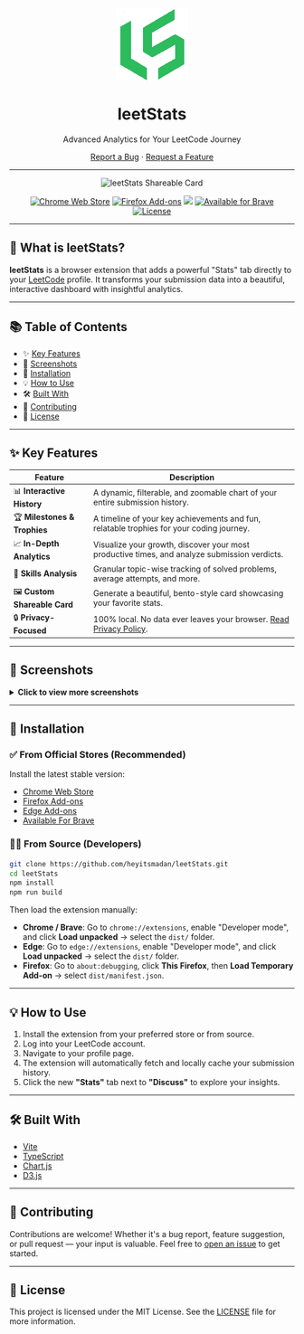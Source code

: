 <div align="center">
  <img src="https://raw.githubusercontent.com/heyitsmadan/leetStats/main/public/assets/icons/icon128.png" alt="leetStats Logo" width="128" />
  <h1>leetStats</h1>
  <p>Advanced Analytics for Your LeetCode Journey</p>
  <p>
    <a href="https://github.com/heyitsmadan/leetStats/issues/new?assignees=&labels=bug&template=bug_report.md&title=">Report a Bug</a> ·
    <a href="https://github.com/heyitsmadan/leetStats/issues/new?assignees=&labels=enhancement&template=feature_request.md&title=">Request a Feature</a>
  </p>
</div>

---

<div align="center">
  <img alt="leetStats Shareable Card" src="https://github.com/user-attachments/assets/b6653ab7-1cd3-4691-a39b-5a33a8b26b4e" />
</div>

<p align="center">
  <a href="https://chromewebstore.google.com/detail/leetstats/caipeabgogcpmihgldebnaalinnaaeda"><img src="https://img.shields.io/badge/Chrome_Web_Store-v1.0.0-blue?style=for-the-badge&logo=google-chrome&logoColor=white" alt="Chrome Web Store"></a>
  <a href="https://addons.mozilla.org/en-US/firefox/addon/leetstats/"><img src="https://img.shields.io/badge/Firefox_Add--ons-v1.0.0-orange?style=for-the-badge&logo=firefox-browser&logoColor=white" alt="Firefox Add-ons"></a>
  <a href="https://microsoftedge.microsoft.com/addons/detail/leetstats/fcnelmphghognkimkhpannacikgnieaa"><img src="https://img.shields.io/badge/Edge_Add--ons-v1.0.0-blue?style=for-the-badge&logo=microsoftedge&logoColor=white"></a>
  <a href="https://chromewebstore.google.com/detail/leetstats/caipeabgogcpmihgldebnaalinnaaeda"><img src="https://img.shields.io/badge/Available_for_Brave-v1.0.0-orange?style=for-the-badge&logo=brave&logoColor=white" alt="Available for Brave"></a>
  <br />
  <a href="https://github.com/heyitsmadan/leetStats/blob/main/LICENSE">
    <img src="https://img.shields.io/github/license/heyitsmadan/leetStats?style=for-the-badge" alt="License">
  </a>
</p>

---

## 🚀 What is leetStats?

**leetStats** is a browser extension that adds a powerful "Stats" tab directly to your [LeetCode](https://leetcode.com/) profile. It transforms your submission data into a beautiful, interactive dashboard with insightful analytics.

---

## 📚 Table of Contents

- ✨ [Key Features](#-key-features)
- 📸 [Screenshots](#-screenshots)
- 🚀 [Installation](#-installation)
- 💡 [How to Use](#-how-to-use)
- 🛠️ [Built With](#-built-with)
- 🤝 [Contributing](#-contributing)
- 📜 [License](#-license)

---

## ✨ Key Features

| Feature                      | Description |
|------------------------------|-------------|
| 📊 **Interactive History**   | A dynamic, filterable, and zoomable chart of your entire submission history. |
| 🏆 **Milestones & Trophies** | A timeline of your key achievements and fun, relatable trophies for your coding journey. |
| 📈 **In-Depth Analytics**    | Visualize your growth, discover your most productive times, and analyze submission verdicts. |
| 🧠 **Skills Analysis**       | Granular topic-wise tracking of solved problems, average attempts, and more. |
| 🖼️ **Custom Shareable Card** | Generate a beautiful, bento-style card showcasing your favorite stats. |
| 🔒 **Privacy-Focused**       | 100% local. No data ever leaves your browser. <a href="https://heyitsmadan.github.io/leetStats/privacy.html" target="_blank" rel="noopener noreferrer">Read Privacy Policy</a>. |

---

## 📸 Screenshots

<details>
<summary><b>Click to view more screenshots</b></summary>
<br>

<p align="center"><b>History Chart</b></p>
<p align="center">
  <img src="https://github.com/user-attachments/assets/35c4c4f0-e200-4188-a0d2-dabf7495b88b" width="700" />
</p>

<p align="center"><b>Activity Charts</b></p>
<p align="center">
  <img src="https://github.com/user-attachments/assets/b14b23c1-0120-4b7d-8e94-c8dbd337be45" width="700" />
</p>

<p align="center"><b>Milestones & Trophies</b></p>
<p align="center">
  <img src="https://github.com/user-attachments/assets/1cb66d1c-a3c3-4d49-9724-c2fcf36d7ed9" width="700" />
</p>

<p align="center"><b>Milestones & Records</b></p>
<p align="center">
  <img src="https://github.com/user-attachments/assets/0d428c08-e29c-4036-a840-83a2809ebc49" width="700" />
</p>

<p align="center"><b>Skills</b></p>
<p align="center">
  <img src="https://github.com/user-attachments/assets/c845206b-47ff-4590-9e48-ad5495cf62cb" width="700" />
</p>

</details>

---

## 🚀 Installation

### ✅ From Official Stores (Recommended)

Install the latest stable version:

- [Chrome Web Store](https://chromewebstore.google.com/detail/leetstats/caipeabgogcpmihgldebnaalinnaaeda)
- [Firefox Add-ons](https://addons.mozilla.org/en-US/firefox/addon/leetstats/)
- [Edge Add-ons](https://microsoftedge.microsoft.com/addons/detail/leetstats/fcnelmphghognkimkhpannacikgnieaa)
- [Available For Brave](https://chromewebstore.google.com/detail/leetstats/caipeabgogcpmihgldebnaalinnaaeda)

### 🧑‍💻 From Source (Developers)

```bash
git clone https://github.com/heyitsmadan/leetStats.git
cd leetStats
npm install
npm run build
```

Then load the extension manually:

- **Chrome / Brave**: Go to `chrome://extensions`, enable "Developer mode", and click **Load unpacked** → select the `dist/` folder.
- **Edge**: Go to `edge://extensions`, enable "Developer mode", and click **Load unpacked** → select the `dist/` folder.
- **Firefox**: Go to `about:debugging`, click **This Firefox**, then **Load Temporary Add-on** → select `dist/manifest.json`.

---

## 💡 How to Use

1. Install the extension from your preferred store or from source.
2. Log into your LeetCode account.
3. Navigate to your profile page.
4. The extension will automatically fetch and locally cache your submission history.
5. Click the new **"Stats"** tab next to **"Discuss"** to explore your insights.

---

## 🛠️ Built With

- [Vite](https://vitejs.dev/)
- [TypeScript](https://www.typescriptlang.org/)
- [Chart.js](https://www.chartjs.org/)
- [D3.js](https://d3js.org/)

---

## 🤝 Contributing

Contributions are welcome! Whether it's a bug report, feature suggestion, or pull request — your input is valuable. Feel free to [open an issue](https://github.com/heyitsmadan/leetStats/issues) to get started.

---

## 📜 License

This project is licensed under the MIT License. See the [LICENSE](LICENSE) file for more information.
